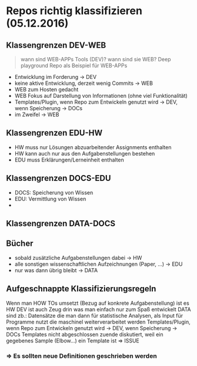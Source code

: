# Repos richtig klassifizieren (05.12.2016)

## Klassengrenzen DEV-WEB
>wann sind WEB-APPs Tools (DEV)? wann sind sie WEB?
>Deep playground
>Repo als Beispiel für WEB-APPs
* Entwicklung im Forderung  -> DEV
* keine aktive Entwicklung, derzeit wenig Commits -> WEB
* WEB zum Hosten gedacht
* WEB Fokus auf Darstellung von Informationen (ohne viel Funktionalität)
* Templates/Plugin, wenn Repo zum Entwickeln genutzt wird -> DEV, wenn Speicherung -> DOCs
* im Zweifel -> WEB

## Klassengrenzen EDU-HW
* HW muss nur Lösungen abzuarbeitender Assignments enthalten
* HW kann auch nur aus den Aufgabenstellungen bestehen
* EDU muss Erklärungen/Lerneinheit enthalten


## Klassengrenzen DOCS-EDU
* DOCS: Speicherung von Wissen
* EDU: Vermittlung von Wissen
* 

## Klassengrenzen DATA-DOCS

## Bücher
* sobald zusätzliche Aufgabenstellungen dabei -> HW
* alle sonstigen wissenschaftlichen Aufzeichnungen (Paper, ...) -> EDU
* nur was dann übrig bleibt -> DATA


## Aufgeschnappte Klassifizierungsregeln
Wenn man HOW TOs umsetzt (Bezug auf konkrete Aufgabenstellung) ist es HW
DEV ist auch Zeug drin was man einfach nur zum Spaß entwickelt
DATA sind zb.: Datensätze
    die man dann für statistische Analysen, als Input für Programme nutzt
    die maschinel weiterverarbeitet werden
Templates/Plugin, wenn Repo zum Entwickeln genutzt wird -> DEV, wenn Speicherung -> DOCs
Templates nicht abgeschlossen zuende diskutiert, weil ein gegebenes Sample (Elbow...) ein Template ist
=> ISSUE

### => Es sollten neue Definitionen geschrieben werden